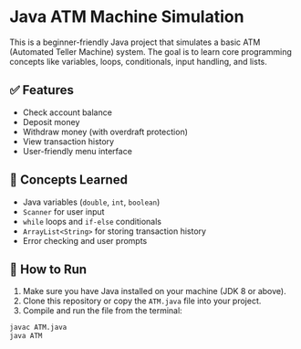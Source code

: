 # Java ATM Machine Simulation

This is a beginner-friendly Java project that simulates a basic ATM (Automated Teller Machine) system. The goal is to learn core programming concepts like variables, loops, conditionals, input handling, and lists.

## ✅ Features

- Check account balance
- Deposit money
- Withdraw money (with overdraft protection)
- View transaction history
- User-friendly menu interface

## 🧠 Concepts Learned

- Java variables (`double`, `int`, `boolean`)
- `Scanner` for user input
- `while` loops and `if-else` conditionals
- `ArrayList<String>` for storing transaction history
- Error checking and user prompts

## 📂 How to Run

1. Make sure you have Java installed on your machine (JDK 8 or above).
2. Clone this repository or copy the `ATM.java` file into your project.
3. Compile and run the file from the terminal:

```bash
javac ATM.java
java ATM
